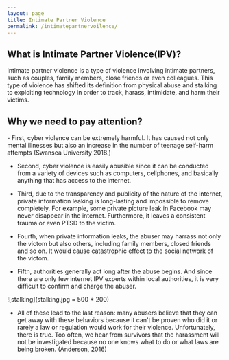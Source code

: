 ```yaml
---
layout: page
title: Intimate Partner Violence
permalink: /intimatepartnervoilence/
---
```


<h2>What is Intimate Partner Violence(IPV)?</h2>
Intimate partner violence is a type of violence involving intimate partners, such as couples, family members, close friends or even colleagues. This type of violence has shifted its definition from physical abuse and stalking to exploiting technology in order to track, harass, intimidate, and harm their victims.

<h2>Why we need to pay attention?</h2>
- First, cyber violence can be extremely harmful. It has caused not only mental illnesses but also an increase in the number of teenage self-harm attempts (Swansea University 2018.)

- Second, cyber violence is easily abusible since it can be conducted from a variety of devices such as computers, cellphones, and basically anything that has access to the internet.

- Third, due to the transparency and publicity of the nature of the internet, private information leaking is long-lasting and impossible to remove completely. For example, some private picture leak in Facebook may never disappear in the internet. Furthermore, it leaves a consistent trauma or even PTSD to the victim. 

- Fourth, when private information leaks, the abuser may harrass not only the victom but also others, including family members, closed friends and so on. It would cause catastrophic effect to the social network of the victom.

- Fifth, authorities generally act long after the abuse begins. And since there are only few internet IPV experts within local authorities, it is very difficult to confirm and charge the abuser.  

![stalking](stalking.jpg = 500 * 200)

- All of these lead to the last reason: many abusers believe that they can get away with these behaviors because it can't be proven who did it or rarely a law or regulation would work for their violence. Unfortunately, there is true. Too often, we hear from survivors that the harassment will not be investigated because no one knows what to do or what laws are being broken. (Anderson, 2016)


